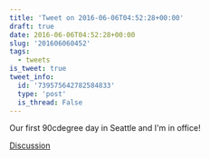```yaml
---
title: 'Tweet on 2016-06-06T04:52:28+00:00'
draft: true
date: 2016-06-06T04:52:28+00:00
slug: '201606060452'
tags:
  - tweets
is_tweet: true
tweet_info:
  id: '739575642782584833'
  type: 'post'
  is_thread: False
---
```




Our first 90cdegree day in Seattle and I'm in office!

[Discussion](https://x.com/sytelus/status/739575642782584833)
